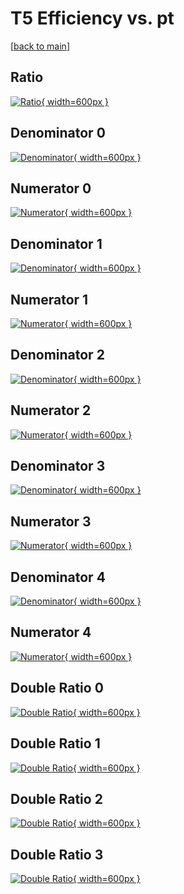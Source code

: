 # T5 Efficiency vs. pt

[[back to main](./)]



## Ratio

[![Ratio](../mtv/var/T5_vtr_0_1_eff_pt.png){ width=600px }](../mtv/var/T5_vtr_0_1_eff_pt.pdf)

## Denominator 0

[![Denominator](../mtv/den/T5_vtr_0_1_eff_pt_den0.png){ width=600px }](../mtv/den/T5_vtr_0_1_eff_pt_den0.pdf)

## Numerator 0

[![Numerator](../mtv/num/T5_vtr_0_1_eff_pt_num0.png){ width=600px }](../mtv/num/T5_vtr_0_1_eff_pt_num0.pdf)

## Denominator 1

[![Denominator](../mtv/den/T5_vtr_0_1_eff_pt_den1.png){ width=600px }](../mtv/den/T5_vtr_0_1_eff_pt_den1.pdf)

## Numerator 1

[![Numerator](../mtv/num/T5_vtr_0_1_eff_pt_num1.png){ width=600px }](../mtv/num/T5_vtr_0_1_eff_pt_num1.pdf)

## Denominator 2

[![Denominator](../mtv/den/T5_vtr_0_1_eff_pt_den2.png){ width=600px }](../mtv/den/T5_vtr_0_1_eff_pt_den2.pdf)

## Numerator 2

[![Numerator](../mtv/num/T5_vtr_0_1_eff_pt_num2.png){ width=600px }](../mtv/num/T5_vtr_0_1_eff_pt_num2.pdf)

## Denominator 3

[![Denominator](../mtv/den/T5_vtr_0_1_eff_pt_den3.png){ width=600px }](../mtv/den/T5_vtr_0_1_eff_pt_den3.pdf)

## Numerator 3

[![Numerator](../mtv/num/T5_vtr_0_1_eff_pt_num3.png){ width=600px }](../mtv/num/T5_vtr_0_1_eff_pt_num3.pdf)

## Denominator 4

[![Denominator](../mtv/den/T5_vtr_0_1_eff_pt_den4.png){ width=600px }](../mtv/den/T5_vtr_0_1_eff_pt_den4.pdf)

## Numerator 4

[![Numerator](../mtv/num/T5_vtr_0_1_eff_pt_num4.png){ width=600px }](../mtv/num/T5_vtr_0_1_eff_pt_num4.pdf)

## Double Ratio 0

[![Double Ratio](../mtv/ratio/T5_vtr_0_1_eff_pt_ratio0.png){ width=600px }](../mtv/ratio/T5_vtr_0_1_eff_pt_ratio0.pdf)

## Double Ratio 1

[![Double Ratio](../mtv/ratio/T5_vtr_0_1_eff_pt_ratio1.png){ width=600px }](../mtv/ratio/T5_vtr_0_1_eff_pt_ratio1.pdf)

## Double Ratio 2

[![Double Ratio](../mtv/ratio/T5_vtr_0_1_eff_pt_ratio2.png){ width=600px }](../mtv/ratio/T5_vtr_0_1_eff_pt_ratio2.pdf)

## Double Ratio 3

[![Double Ratio](../mtv/ratio/T5_vtr_0_1_eff_pt_ratio3.png){ width=600px }](../mtv/ratio/T5_vtr_0_1_eff_pt_ratio3.pdf)

